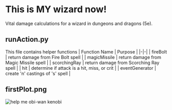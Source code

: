 # This is MY  wizard now!

Vital damage calculations for a wizard in dungeons and dragons (5e).

## runAction.py
This file contains helper functions
| Function Name | Purpose |
|-|-|
| fireBolt | return damage from Fire Bolt spell |
| magicMissile | return damage from Magic Missile spell |
| scorchingRay | return damage from Scorching Ray spell |
| hit | determine if attack is a hit, miss, or crit |
| eventGenerator | create 'n' castings of 's' spell |

## firstPlot.png
![help me obi-wan kenobi](https://github.com/alonzi/wizard/blob/master/firstPlot.png "Fix the binning and labels please!")

